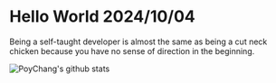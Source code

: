 # Hello World 2024/10/04

Being a self-taught developer is almost the same as being a cut neck chicken because you have no sense of direction in the beginning.

![PoyChang's github stats](https://github-readme-stats.vercel.app/api?username=poychang&show_icons=true&theme=dracula)
